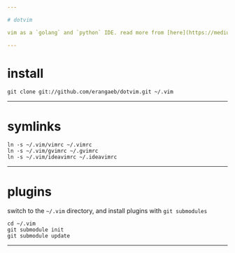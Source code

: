 ```yaml
---

# dotvim

vim as a `golang` and `python` IDE. read more from [here](https://medium.com/rahasak/vim-as-my-golang-and-python-ide-a08ac5f0fc15)

---
```


# install

```
git clone git://github.com/erangaeb/dotvim.git ~/.vim
```

---

# symlinks

```
ln -s ~/.vim/vimrc ~/.vimrc
ln -s ~/.vim/gvimrc ~/.gvimrc
ln -s ~/.vim/ideavimrc ~/.ideavimrc
```

---

# plugins

switch to the `~/.vim` directory, and install plugins with `git submodules`

```
cd ~/.vim
git submodule init
git submodule update
```

---
